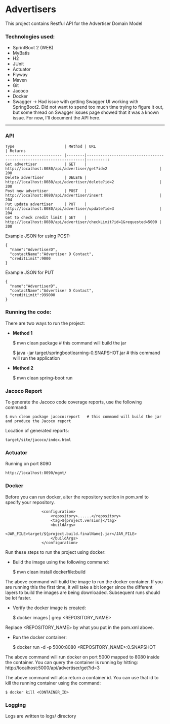 # Advertisers
This project contains Restful API for the Advertiser Domain Model

### Technologies used:

* SprintBoot 2 (WEB)
* MyBatis
* H2
* JUnit
* Actuator
* Flyway
* Maven
* Git
* Jacoco
* Docker
* Swagger -> Had issue with getting Swagger UI working with SpringBoot2. Did not want to spend too much time trying to figure it out, but some thread on Swagger issues page showed that it was a known issue. For now, I'll document the API here.
___
### API

    
    Type                      | Method | URL                                                                 | Returns
    ------------------------- |--------|---------------------------------------------------------------------|--------::
    Get advertiser            | GET    | http://localhost:8080/api/advertiser/get?id=2                       | 200
    Delete advertiser         | DELETE | http://localhost:8080/api/advertiser/delete?id=2                    | 200
    Post new advertiser       | POST   | http://localhost:8080/api/advertiser/insert                         | 204
    Put update advertiser     | PUT    | http://localhost:8080/api/advertiser/update?id=3                    | 204
    Get to check credit limit | GET    | http://localhost:8080/api/advertiser/checkLimit?id=1&requested=5000 | 200
    
Example JSON for using POST:

    {
      "name":"AdvertiserD",
      "contactName":"Advertiser D Contact",
      "creditLimit":9000
    }
    
Example JSON for PUT

    {
      "name":"AdvertiserD",
      "contactName":"Advertiser D Contact",
      "creditLimit":999000
    }
    
### Running the code:

There are two ways to run the project:

* **Method 1**

    $ mvn clean package    # this command will build the jar
     
    $ java -jar target/springbootlearning-0.SNAPSHOT.jar # this command will run the application

* **Method 2**

    $ mvn clean spring-boot:run


### Jacoco Report

To generate the Jacoco code coverage reports, use the following command:

    $ mvn clean package jacoco:report   # this command will build the jar and produce the Jacoco report

Location of generated reports:
 
    target/site/jacoco/index.html
    
### Actuator

Running on port 8090
   
    http://localhost:8090/mgmt/

### Docker

Before you can run docker, alter the repository section in pom.xml to specify your repository.

                    <configuration>
                        <repository>......</repository>
                        <tag>${project.version}</tag>
                        <buildArgs>
                            <JAR_FILE>target/${project.build.finalName}.jar</JAR_FILE>
                        </buildArgs>
                    </configuration>


Run these steps to run the project using docker:

* Build the image using the following command:


     $  mvn clean install dockerfile:build

The above command will build the image to run the docker container. If you are running this the first time, it will take a bit longer since the different layers to build the images are being downloaded. Subsequent runs should be lot faster.

* Verify the docker image is created:


     $ docker images | grep <REPOSITORY_NAME>

Replace <REPOSITORY_NAME> by what you put in the pom.xml above. 

* Run the docker container:


     $ docker run -d -p 5000:8080 <REPOSITORY_NAME>:0.SNAPSHOT
    
The above command will run docker on port 5000 mapped to 8080 inside the container. You can query the container is running by hitting: http://localhost:5000/api/advertiser/get?id=3

The above command will also return a container id. You can use that id to kill the running container using the command:


    $ docker kill <CONTAINER_ID>
     


    
### Logging

Logs are written to logs/ directory    

 

    
  
     



 


